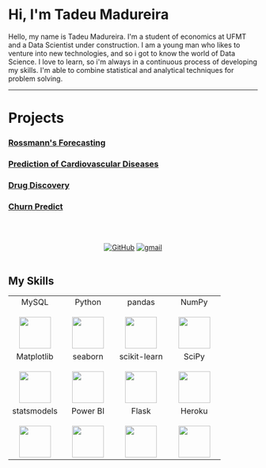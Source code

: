 # Hi, I'm Tadeu Madureira

Hello, my name is Tadeu Madureira. I'm a student of economics at UFMT and a Data Scientist under construction. I am a young man who likes to venture into new technologies, and so i got to know the world of Data Science. I love to learn, so i'm always in a continuous process of developing my skills. I'm able to combine statistical and analytical techniques for problem solving.


---

# Projects

### [Rossmann's Forecasting](https://github.com/tadeucbm/DataScience_Em_Producao)

### [Prediction of Cardiovascular Diseases](https://github.com/tadeucbm/cardio_catch_diseases)

### [Drug Discovery](https://github.com/tadeucbm/imersao-dados-desafio-final)

### [Churn Predict](https://github.com/tadeucbm/churn_predict)

<br/><br/>
<p align="center">
    <a href="https://www.linkedin.com/in/tadeumadureira/" target="_blank"><img alt="GitHub" src="https://img.shields.io/badge/LinkedIn-0077B5?style=for-the-badge&logo=linkedin&logoColor=white"></a>
    <a href="mailto:tadeucastbm@gmail.com?subject=HelloTadeu,%20From%20Github" target="_blank"><img alt="gmail" src="https://img.shields.io/badge/Gmail-D14836?style=for-the-badge&logo=gmail&logoColor=white"></a>
<br/><br/>


## My Skills

<table>
  <tbody>
    <tr valign="top">
      <td width="25%" align="center">
        <span>MySQL</span><br><br>
        <img height="64px" src="https://cdn.svgporn.com/logos/mysql.svg">
      </td>
      <td width="25%" align="center">
        <span>Python</span><br><br>
        <img height="64px" src="https://cdn.svgporn.com/logos/python.svg">
      </td>
      <td width="25%" align="center">
        <span>pandas</span><br><br>
        <img height="64px" src="https://pandas.pydata.org/static/img/pandas.svg">
      </td>
      <td width="25%" align="center">
        <span>NumPy</span><br><br>
        <img height="64px" src="https://numpy.org/images/logos/numpy.svg">
      </td>
    </tr>
    <tr valign="top">
      <td width="25%" align="center">
        <span>Matplotlib</span><br><br>
        <img height="64px" src="https://matplotlib.org/_images/sphx_glr_logos2_001.png">
      </td>
      <td width="25%" align="center">
        <span>seaborn</span><br><br>
        <img height="64px" src="https://seaborn.pydata.org/_static/logo-wide-lightbg.svg">
      </td>
      <td width="25%" align="center">
        <span>scikit-learn</span><br><br>
        <img height="64px" src="https://scikit-learn.org/stable/_images/scikit-learn-logo-notext.png">
      </td>
      <td width="25%" align="center">
        <span>SciPy</span><br><br>
        <img height="64px" src="https://bids.berkeley.edu/sites/default/files/styles/450x254/public/projects/scipy_logo_450x254.png?itok=kcdZBxrP">
      </td>
    <tr valign="top">
      <td width="25%" align="center">
        <span>statsmodels</span><br><br>
        <img height="64px" src="https://www.statsmodels.org/stable/_images/statsmodels-logo-v2.svg">
      </td>
        </td>
      <td width="25%" align="center">
        <span>Power BI</span><br><br>
        <img height="64px" src="https://uploaddeimagens.com.br/images/002/851/738/full/powerbi_logo.png?1598489763">
      </td>
      <td width="25%" align="center">
        <span>Flask</span><br><br>
        <img height="64px" src="https://flask.palletsprojects.com/en/1.1.x/_images/flask-logo.png">
      </td>
      <td width="25%" align="center">
        <span>Heroku</span><br><br>
        <img height="64px" src="https://blog.4linux.com.br/wp-content/uploads/2018/01/Heroku.png">
      </td>
    </tr>
  </tbody>
</table>
